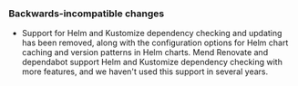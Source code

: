 ### Backwards-incompatible changes

- Support for Helm and Kustomize dependency checking and updating has been removed, along with the configuration options for Helm chart caching and version patterns in Helm charts. Mend Renovate and dependabot support Helm and Kustomize dependency checking with more features, and we haven't used this support in several years.
